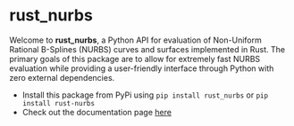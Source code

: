 # rust_nurbs
Welcome to **rust_nurbs**, a Python API for evaluation of Non-Uniform Rational B-Splines (NURBS) curves and surfaces implemented in Rust. The primary goals of this package are to allow for extremely fast NURBS evaluation while providing a user-friendly interface through Python with zero external dependencies.

- Install this package from PyPi using `pip install rust_nurbs` or `pip install rust-nurbs`
- Check out the documentation page [here](https://rust-nurbs.readthedocs.io/en/latest/)
